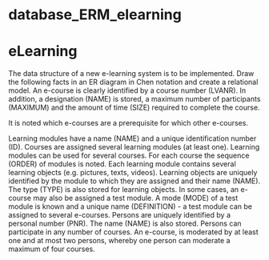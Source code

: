 # database_ERM_elearning

# eLearning

The data structure of a new e-learning system is to be implemented. 
Draw the following facts in an ER diagram in Chen notation and create a relational model. 
An e-course is clearly identified by a course number (LVANR). In addition, a designation (NAME) is stored, a maximum number of participants (MAXIMUM) and the amount of time (SIZE) required to complete the course. 

It is noted which e-courses are a prerequisite for which other e-courses. 

Learning modules have a name (NAME) and a unique identification number (ID). Courses are assigned several learning modules (at least one). Learning modules can be used for several courses. For each course the sequence (ORDER) of modules is noted. 
Each learning module contains several learning objects (e.g. pictures, texts, videos). Learning objects are uniquely identified by the module to which they are assigned and their name (NAME). The type (TYPE) is also stored for learning objects.
In some cases, an e-course may also be assigned a test module. A mode (MODE) of a test module is known and a unique name (DEFINITION) - a test module can be assigned to several e-courses. 
Persons are uniquely identified by a personal number (PNR). The name (NAME) is also stored. Persons can participate in any number of courses. An e-course, is moderated by at least one and at most two persons, whereby one person can moderate a maximum of four courses.
